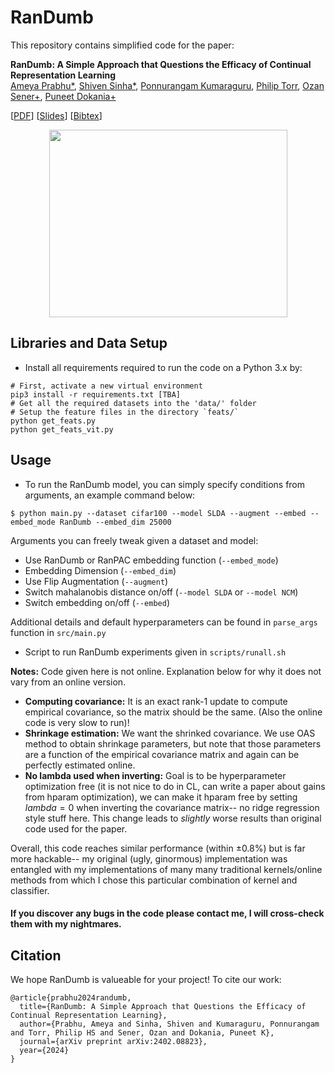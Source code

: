 # RanDumb
 
This repository contains simplified code for the paper:

**RanDumb: A Simple Approach that Questions the Efficacy of Continual Representation Learning**  
[Ameya Prabhu*](https://drimpossible.github.io), [Shiven Sinha*](https://www.linkedin.com/in/shiven-sinha/), [Ponnurangam Kumaraguru](https://www.iiit.ac.in/people/faculty/PKguru/), [Philip Torr](https://www.robots.ox.ac.uk/~phst/), [Ozan Sener+](https://ozansener.net/), [Puneet Dokania+](https://puneetkdokania.github.io)

[[PDF](https://arxiv.org/abs/2402.08823)]
[[Slides]()]
[[Bibtex](https://github.com/drimpossible/RanDumb/#citation)]

<p align="center">
<a href="url"><img src="https://github.com/drimpossible/GDumb/blob/main/Pull.png" height="300" width="381" ></a>
</p>

## Libraries and Data Setup

* Install all requirements required to run the code on a Python 3.x by:
```	
# First, activate a new virtual environment
pip3 install -r requirements.txt [TBA]
# Get all the required datasets into the 'data/' folder
# Setup the feature files in the directory `feats/` 
python get_feats.py 
python get_feats_vit.py
```
 
## Usage

* To run the RanDumb model, you can simply specify conditions from arguments, an example command below:
```
$ python main.py --dataset cifar100 --model SLDA --augment --embed --embed_mode RanDumb --embed_dim 25000
```

Arguments you can freely tweak given a dataset and model: 
  - Use RanDumb or RanPAC embedding function (`--embed_mode`)
  - Embedding Dimension (`--embed_dim`)
  - Use Flip Augmentation (`--augment`)
  - Switch mahalanobis distance on/off (`--model SLDA` or `--model NCM`)
  - Switch embedding on/off (`--embed`) 

Additional details and default hyperparameters can be found in `parse_args` function in `src/main.py` 
  
- Script to run RanDumb experiments given in `scripts/runall.sh`

**Notes:** Code given here is not online. Explanation below for why it does not vary from an online version. 
 
- **Computing covariance:** It is an exact rank-1 update to compute empirical covariance, so the matrix should be the same. (Also the online code is very slow to run)!
- **Shrinkage estimation:** We want the shrinked covariance. We use OAS method to obtain shrinkage parameters, but note that those parameters are a function of the empirical covariance matrix and again can be perfectly estimated online.
- **No lambda used when inverting:** Goal is to be hyperparameter optimization free (it is not nice to do in CL, can write a paper about gains from hparam optimization), we can make it hparam free by setting $lambda=0$ when inverting the covariance matrix-- no ridge regression style stuff here. This change leads to *slightly* worse results than original code used for the paper.

Overall, this code reaches similar performance (within ±0.8%) but is far more hackable-- my original (ugly, ginormous) implementation was entangled with my implementations of many many traditional kernels/online methods from which I chose this particular combination of kernel and classifier. 

#### If you discover any bugs in the code please contact me, I will cross-check them with my nightmares.

## Citation

We hope RanDumb is valueable for your project! To cite our work:

```
@article{prabhu2024randumb,
  title={RanDumb: A Simple Approach that Questions the Efficacy of Continual Representation Learning},
  author={Prabhu, Ameya and Sinha, Shiven and Kumaraguru, Ponnurangam and Torr, Philip HS and Sener, Ozan and Dokania, Puneet K},
  journal={arXiv preprint arXiv:2402.08823},
  year={2024}
}
```
